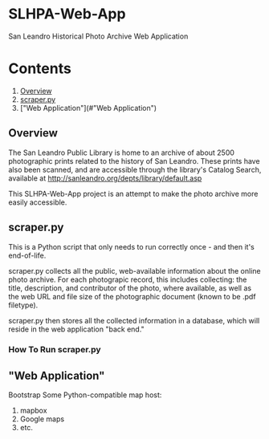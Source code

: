 # SLHPA-Web-App
San Leandro Historical Photo Archive Web Application

# Contents
1. [Overview](#overview)
2. [scraper.py](#scraper.py)
3. ["Web Application"](#"Web Application")

## Overview

The San Leandro Public Library is home to an archive of about 2500 photographic prints related to the history of San Leandro. These prints have also been scanned, and are accessible through the library's Catalog Search, available at http://sanleandro.org/depts/library/default.asp

This SLHPA-Web-App project is an attempt to make the photo archive more easily accessible. 

## scraper.py

This is a Python script that only needs to run correctly once - and then it's end-of-life.

scraper.py collects all the public, web-available information about the online photo archive. For each photograpic record, this includes collecting: the title, description, and contributor of the photo, where available, as well as the web URL and file size of the photographic document (known to be .pdf filetype).

scraper.py then stores all the collected information in a database, which will reside in the web application "back end."

### How To Run scraper.py


## "Web Application"

Bootstrap
Some Python-compatible map host: 
1) mapbox
2) Google maps
3) etc.
